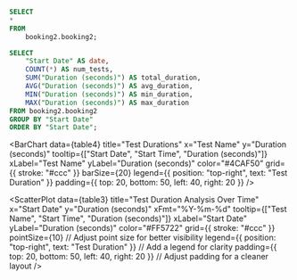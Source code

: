 ```sql table4
SELECT
*
FROM
    booking2.booking2;
```

```sql table5
SELECT
    "Start Date" AS date,
    COUNT(*) AS num_tests,
    SUM("Duration (seconds)") AS total_duration,
    AVG("Duration (seconds)") AS avg_duration,
    MIN("Duration (seconds)") AS min_duration,
    MAX("Duration (seconds)") AS max_duration
FROM booking2.booking2
GROUP BY "Start Date"
ORDER BY "Start Date";
```

<BarChart
    data={table4}
    title="Test Durations"
    x="Test Name"
    y="Duration (seconds)"
    tooltip={["Start Date", "Start Time", "Duration (seconds)"]}
    xLabel="Test Name"
    yLabel="Duration (seconds)"
    color="#4CAF50"
    grid={{ stroke: "#ccc" }}
    barSize={20} 
    legend={{ position: "top-right", text: "Test Duration" }} 
    padding={{ top: 20, bottom: 50, left: 40, right: 20 }} 
/>

<ScatterPlot
    data={table3}
    title="Test Duration Analysis Over Time"
    x="Start Date"
    y="Duration (seconds)"
    xFmt="%Y-%m-%d"
    tooltip={["Test Name", "Start Time", "Duration (seconds)"]}
    xLabel="Start Date"
    yLabel="Duration (seconds)"
    color="#FF5722"
    grid={{ stroke: "#ccc" }}
    pointSize={10} // Adjust point size for better visibility
    legend={{ position: "top-right", text: "Test Duration" }} // Add a legend for clarity
    padding={{ top: 20, bottom: 50, left: 40, right: 20 }} // Adjust padding for a cleaner layout
/>
